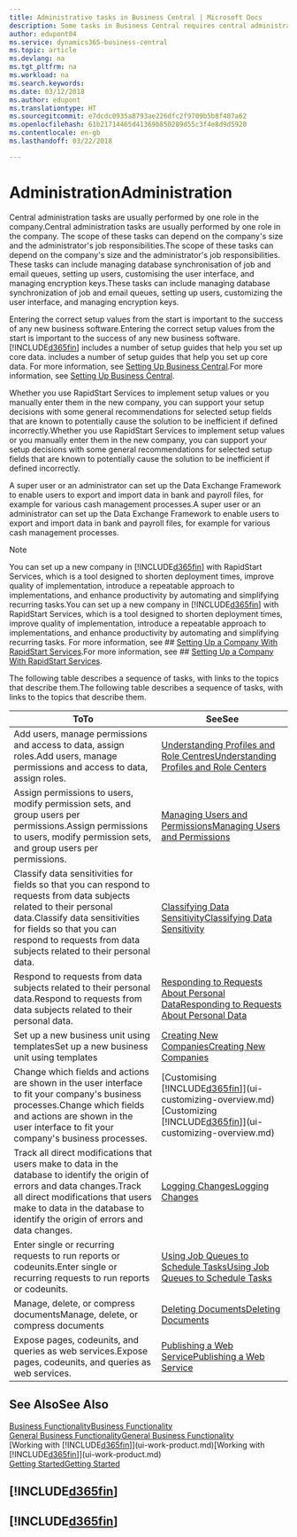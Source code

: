 ```yaml
---
title: Administrative tasks in Business Central | Microsoft Docs
description: Some tasks in Business Central requires central administration and setup. See what they are and learn what to do.
author: edupont04
ms.service: dynamics365-business-central
ms.topic: article
ms.devlang: na
ms.tgt_pltfrm: na
ms.workload: na
ms.search.keywords: 
ms.date: 03/12/2018
ms.author: edupont
ms.translationtype: HT
ms.sourcegitcommit: e7dcdc0935a8793ae226dfc2f9709b5b8f487a62
ms.openlocfilehash: 61b21714465d41369b850289d55c3f4e8d9d5920
ms.contentlocale: en-gb
ms.lasthandoff: 03/22/2018

---
```

# <a name="administration"></a><span data-ttu-id="52c7c-104">Administration</span><span class="sxs-lookup"><span data-stu-id="52c7c-104">Administration</span></span>
<span data-ttu-id="52c7c-105">Central administration tasks are usually performed by one role in the company.</span><span class="sxs-lookup"><span data-stu-id="52c7c-105">Central administration tasks are usually performed by one role in the company.</span></span> <span data-ttu-id="52c7c-106">The scope of these tasks can depend on the company's size and the administrator's job responsibilities.</span><span class="sxs-lookup"><span data-stu-id="52c7c-106">The scope of these tasks can depend on the company's size and the administrator's job responsibilities.</span></span> <span data-ttu-id="52c7c-107">These tasks can include managing database synchronisation of job and email queues, setting up users, customising the user interface, and managing encryption keys.</span><span class="sxs-lookup"><span data-stu-id="52c7c-107">These tasks can include managing database synchronization of job and email queues, setting up users, customizing the user interface, and managing encryption keys.</span></span>  

<span data-ttu-id="52c7c-108">Entering the correct setup values from the start is important to the success of any new business software.</span><span class="sxs-lookup"><span data-stu-id="52c7c-108">Entering the correct setup values from the start is important to the success of any new business software.</span></span> [!INCLUDE[d365fin](includes/d365fin_md.md)]<span data-ttu-id="52c7c-109"> includes a number of setup guides that help you set up core data.</span><span class="sxs-lookup"><span data-stu-id="52c7c-109"> includes a number of setup guides that help you set up core data.</span></span> <span data-ttu-id="52c7c-110">For more information, see [Setting Up Business Central](setup.md).</span><span class="sxs-lookup"><span data-stu-id="52c7c-110">For more information, see [Setting Up Business Central](setup.md).</span></span>

<span data-ttu-id="52c7c-111">Whether you use RapidStart Services to implement setup values or you manually enter them in the new company, you can support your setup decisions with some general recommendations for selected setup fields that are known to potentially cause the solution to be inefficient if defined incorrectly.</span><span class="sxs-lookup"><span data-stu-id="52c7c-111">Whether you use RapidStart Services to implement setup values or you manually enter them in the new company, you can support your setup decisions with some general recommendations for selected setup fields that are known to potentially cause the solution to be inefficient if defined incorrectly.</span></span>  

<span data-ttu-id="52c7c-112">A super user or an administrator can set up the Data Exchange Framework to enable users to export and import data in bank and payroll files, for example for various cash management processes.</span><span class="sxs-lookup"><span data-stu-id="52c7c-112">A super user or an administrator can set up the Data Exchange Framework to enable users to export and import data in bank and payroll files, for example for various cash management processes.</span></span>

> [!NOTE]
> <span data-ttu-id="52c7c-113">You can set up a new company in [!INCLUDE[d365fin](includes/d365fin_md.md)] with RapidStart Services, which is a tool designed to shorten deployment times, improve quality of implementation, introduce a repeatable approach to implementations, and enhance productivity by automating and simplifying recurring tasks.</span><span class="sxs-lookup"><span data-stu-id="52c7c-113">You can set up a new company in [!INCLUDE[d365fin](includes/d365fin_md.md)] with RapidStart Services, which is a tool designed to shorten deployment times, improve quality of implementation, introduce a repeatable approach to implementations, and enhance productivity by automating and simplifying recurring tasks.</span></span> <span data-ttu-id="52c7c-114">For more information, see ## [Setting Up a Company With RapidStart Services](admin-set-up-a-company-with-rapidstart.md).</span><span class="sxs-lookup"><span data-stu-id="52c7c-114">For more information, see ## [Setting Up a Company With RapidStart Services](admin-set-up-a-company-with-rapidstart.md).</span></span>

<span data-ttu-id="52c7c-115">The following table describes a sequence of tasks, with links to the topics that describe them.</span><span class="sxs-lookup"><span data-stu-id="52c7c-115">The following table describes a sequence of tasks, with links to the topics that describe them.</span></span>   

|<span data-ttu-id="52c7c-116">**To**</span><span class="sxs-lookup"><span data-stu-id="52c7c-116">**To**</span></span>|<span data-ttu-id="52c7c-117">**See**</span><span class="sxs-lookup"><span data-stu-id="52c7c-117">**See**</span></span>|  
|------------|-------------|  
|<span data-ttu-id="52c7c-118">Add users, manage permissions and access to data, assign roles.</span><span class="sxs-lookup"><span data-stu-id="52c7c-118">Add users, manage permissions and access to data, assign roles.</span></span>|[<span data-ttu-id="52c7c-119">Understanding Profiles and Role Centres</span><span class="sxs-lookup"><span data-stu-id="52c7c-119">Understanding Profiles and Role Centers</span></span>](admin-users-profiles-roles.md)|  
|<span data-ttu-id="52c7c-120">Assign permissions to users, modify permission sets, and group users per permissions.</span><span class="sxs-lookup"><span data-stu-id="52c7c-120">Assign permissions to users, modify permission sets, and group users per permissions.</span></span>|[<span data-ttu-id="52c7c-121">Managing Users and Permissions</span><span class="sxs-lookup"><span data-stu-id="52c7c-121">Managing Users and Permissions</span></span>](ui-how-users-permissions.md)|
|<span data-ttu-id="52c7c-122">Classify data sensitivities for fields so that you can respond to requests from data subjects related to their personal data.</span><span class="sxs-lookup"><span data-stu-id="52c7c-122">Classify data sensitivities for fields so that you can respond to requests from data subjects related to their personal data.</span></span>|[<span data-ttu-id="52c7c-123">Classifying Data Sensitivity</span><span class="sxs-lookup"><span data-stu-id="52c7c-123">Classifying Data Sensitivity</span></span>](admin-classifying-data-sensitivity.md)|
|<span data-ttu-id="52c7c-124">Respond to requests from data subjects related to their personal data.</span><span class="sxs-lookup"><span data-stu-id="52c7c-124">Respond to requests from data subjects related to their personal data.</span></span>|[<span data-ttu-id="52c7c-125">Responding to Requests About Personal Data</span><span class="sxs-lookup"><span data-stu-id="52c7c-125">Responding to Requests About Personal Data</span></span>](admin-responding-to-requests-about-personal-data.md)|
|<span data-ttu-id="52c7c-126">Set up a new business unit using templates</span><span class="sxs-lookup"><span data-stu-id="52c7c-126">Set up a new business unit using templates</span></span>|[<span data-ttu-id="52c7c-127">Creating New Companies</span><span class="sxs-lookup"><span data-stu-id="52c7c-127">Creating New Companies</span></span>](about-new-company.md)|
|<span data-ttu-id="52c7c-128">Change which fields and actions are shown in the user interface to fit your company's business processes.</span><span class="sxs-lookup"><span data-stu-id="52c7c-128">Change which fields and actions are shown in the user interface to fit your company's business processes.</span></span> |<span data-ttu-id="52c7c-129">[Customising [!INCLUDE[d365fin](includes/d365fin_md.md)]](ui-customizing-overview.md)</span><span class="sxs-lookup"><span data-stu-id="52c7c-129">[Customizing [!INCLUDE[d365fin](includes/d365fin_md.md)]](ui-customizing-overview.md)</span></span> |
|<span data-ttu-id="52c7c-130">Track all direct modifications that users make to data in the database to identify the origin of errors and data changes.</span><span class="sxs-lookup"><span data-stu-id="52c7c-130">Track all direct modifications that users make to data in the database to identify the origin of errors and data changes.</span></span>|[<span data-ttu-id="52c7c-131">Logging Changes</span><span class="sxs-lookup"><span data-stu-id="52c7c-131">Logging Changes</span></span>](across-log-changes.md)|  
|<span data-ttu-id="52c7c-132">Enter single or recurring requests to run reports or codeunits.</span><span class="sxs-lookup"><span data-stu-id="52c7c-132">Enter single or recurring requests to run reports or codeunits.</span></span>|[<span data-ttu-id="52c7c-133">Using Job Queues to Schedule Tasks</span><span class="sxs-lookup"><span data-stu-id="52c7c-133">Using Job Queues to Schedule Tasks</span></span>](admin-job-queues-schedule-tasks.md)|  
|<span data-ttu-id="52c7c-134">Manage, delete, or compress documents</span><span class="sxs-lookup"><span data-stu-id="52c7c-134">Manage, delete, or compress documents</span></span>|[<span data-ttu-id="52c7c-135">Deleting Documents</span><span class="sxs-lookup"><span data-stu-id="52c7c-135">Deleting Documents</span></span>](admin-manage-documents.md)|  
|<span data-ttu-id="52c7c-136">Expose pages, codeunits, and queries as web services.</span><span class="sxs-lookup"><span data-stu-id="52c7c-136">Expose pages, codeunits, and queries as web services.</span></span>|[<span data-ttu-id="52c7c-137">Publishing a Web Service</span><span class="sxs-lookup"><span data-stu-id="52c7c-137">Publishing a Web Service</span></span>](across-how-publish-web-service.md)|

## <a name="see-also"></a><span data-ttu-id="52c7c-138">See Also</span><span class="sxs-lookup"><span data-stu-id="52c7c-138">See Also</span></span>
[<span data-ttu-id="52c7c-139">Business Functionality</span><span class="sxs-lookup"><span data-stu-id="52c7c-139">Business Functionality</span></span>](across-business-functionality.md)  
[<span data-ttu-id="52c7c-140">General Business Functionality</span><span class="sxs-lookup"><span data-stu-id="52c7c-140">General Business Functionality</span></span>](ui-across-business-areas.md)  
<span data-ttu-id="52c7c-141">[Working with [!INCLUDE[d365fin](includes/d365fin_md.md)]](ui-work-product.md)</span><span class="sxs-lookup"><span data-stu-id="52c7c-141">[Working with [!INCLUDE[d365fin](includes/d365fin_md.md)]](ui-work-product.md)</span></span>  
[<span data-ttu-id="52c7c-142">Getting Started</span><span class="sxs-lookup"><span data-stu-id="52c7c-142">Getting Started</span></span>](product-get-started.md)  

## [!INCLUDE[d365fin](includes/free_trial_md.md)]  
## [!INCLUDE[d365fin](includes/training_link_md.md)]

